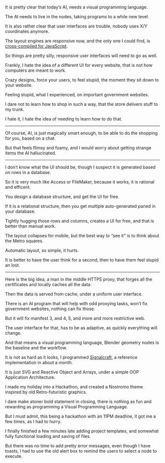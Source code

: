 It is pretty clear that today’s AI,
needs a visual programming language.

The AI needs to live in the nodes,
taking programs to a while new level.

It is also rather clear that user interfaces are trouble,
nobody uses X/Y coordinates anymore.

The layout engines are responsive now,
and the only one I could find, is [cross-compiled for JavaScript][1].

So things are pretty silly,
responsive user interfaces will need to go as well.

Frankly, I hate the idea of a different UI for every website,
that is not how computers are meant to work.

Crazy designs, force your users,
to feel stupid, the moment they sit down to your website.

Feeling stupid, what I experienced,
on important government websites.

I dare not to learn how to shop in such a way,
that the store delivers stuff to my trunk.

I hate it,
I hate the idea of needing to learn how to do that.

---

Of course, AI, is just magically smart enough,
to be able to do the shopping for you, based on a chat.

But that feels flimsy and foamy,
and I would worry about getting strange items the AI hallucinated.

---

I don’t know what the UI should be,
though I suspect it is generated based on rows in a database.

So it is very much like Access or FileMaker,
because it works, it is rational and efficent.

You design a database structure,
and get the UI for free.

If it is a relational structure,
then you get multiple auto-generated paned in your database.

Tightly hugging those rows and columns,
creates a UI for free, and that is better than manual work.

The layout collapses for mobile,
but the best way to “see it” is to think about the Metro squares.

Automatic layout, so simple,
it hurts.

It is better to have the user think for a second,
then to have them feel stupid an lost.

---

Here is the big idea, a man in the middle HTTPS proxy,
that forges all the certificates and locally caches all the data.

Then the data is served from cache,
under a uniform user interface.

There is an AI program that will help with odd proxying tasks,
won’t fix government websites, nothing can fix those.

But it will fix manifest 3, and 4, 5,
and more and more restrictive web.

The user interface for that, has to be as adaptive,
as quickly everything will change.

And that means a visual programming language,
Blender geometry nodes is the baseline and the workflow.

It is not as hard as it looks, I programmed [Signalcraft][2],
a reference implementation in about a month.

It is just SVG and Reactive Object and Arrays,
under a simple OOP Application Architecture.

I made my holiday into a Hackathon,
and created a Nostromo theme inspired by old Retro-futuristic graphics.

I dare make atoner bold statement in closing,
there is nothing as fun and rewarding as programming a Visual Programming Language.

But I must admit, this being a hackathon with an 11PM deadline,
it got me a few times, as I had to hurry.

I finally finished a few minutes late adding project templates,
and somewhat fully functional loading and saving of files.

But there was no time to add pretty error messages, even though I have toasts,
I had to use the old alert box to remind the users to select a node to execute.

[1]: https://github.com/facebook/yoga
[2]: https://catpea.github.io/signalcraft/
